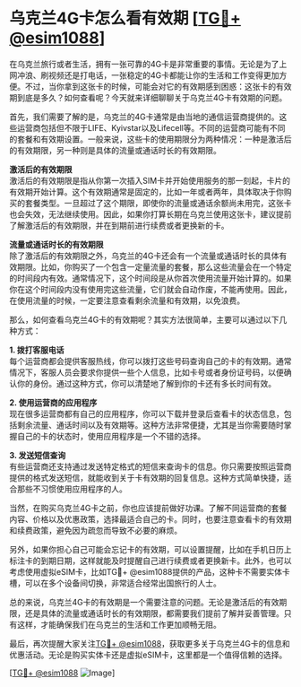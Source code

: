 # 乌克兰4G卡怎么看有效期 [[TG💪+ @esim1088](https://t.me/s/esim1088)]

在乌克兰旅行或者生活，拥有一张可靠的4G卡是非常重要的事情。无论是为了上网冲浪、刷视频还是打电话，一张稳定的4G卡都能让你的生活和工作变得更加方便。不过，当你拿到这张卡的时候，可能会对它的有效期感到困惑：这张卡的有效期到底是多久？如何查看呢？今天就来详细聊聊关于乌克兰4G卡有效期的问题。

首先，我们需要了解的是，乌克兰的4G卡通常是由当地的通信运营商提供的。这些运营商包括但不限于LIFE、Kyivstar以及Lifecell等。不同的运营商可能有不同的套餐和有效期设置。一般来说，这些卡的使用期限分为两种情况：一种是激活后的有效期限，另一种则是具体的流量或通话时长的有效期限。

**激活后的有效期限**  
激活后的有效期限是指从你第一次插入SIM卡并开始使用服务的那一刻起，卡片的有效期开始计算。这个有效期通常是固定的，比如一年或者两年，具体取决于你购买的套餐类型。一旦超过了这个期限，即使你的流量或通话余额尚未用完，这张卡也会失效，无法继续使用。因此，如果你打算长期在乌克兰使用这张卡，建议提前了解激活后的有效期限，并在到期前进行续费或者更换新的卡。

**流量或通话时长的有效期限**  
除了激活后的有效期限之外，乌克兰的4G卡还会有一个流量或通话时长的具体有效期限。比如，你购买了一个包含一定量流量的套餐，那么这些流量会在一个特定的时间段内有效。通常情况下，这个时间段是从你首次使用流量开始计算的。如果你在这个时间段内没有使用完这些流量，它们就会自动作废，不能再使用。因此，在使用流量的时候，一定要注意查看剩余流量和有效期，以免浪费。

那么，如何查看乌克兰4G卡的有效期呢？其实方法很简单，主要可以通过以下几种方式：

**1. 拨打客服电话**  
每个运营商都会提供客服热线，你可以拨打这些号码查询自己的卡的有效期。通常情况下，客服人员会要求你提供一些个人信息，比如卡号或者身份证号码，以便确认你的身份。通过这种方式，你可以清楚地了解到你的卡还有多长时间有效。

**2. 使用运营商的应用程序**  
现在很多运营商都有自己的应用程序，你可以下载并登录后查看卡的状态信息，包括剩余流量、通话时间以及有效期等。这种方法非常便捷，尤其是当你需要随时掌握自己的卡的状态时，使用应用程序是一个不错的选择。

**3. 发送短信查询**  
有些运营商还支持通过发送特定格式的短信来查询卡的信息。你只需要按照运营商提供的格式发送短信，就能收到关于卡有效期的回复信息。这种方式简单快捷，适合那些不习惯使用应用程序的人。

当然，在购买乌克兰4G卡之前，你也应该提前做好功课。了解不同运营商的套餐内容、价格以及优惠政策，选择最适合自己的卡。同时，也要注意查看卡的有效期和续费政策，避免因为疏忽而导致不必要的麻烦。

另外，如果你担心自己可能会忘记卡的有效期，可以设置提醒，比如在手机日历上标注卡的到期日期，这样就能及时提醒自己进行续费或者更换新卡。此外，也可以考虑使用虚拟eSIM卡，比如TG💪+ @esim1088提供的产品，这种卡不需要实体卡槽，可以在多个设备间切换，非常适合经常出国旅行的人士。

总的来说，乌克兰4G卡的有效期是一个需要注意的问题。无论是激活后的有效期限，还是具体的流量或通话时长的有效期限，都需要我们提前了解并妥善管理。只有这样，才能确保我们在乌克兰的生活和工作更加顺畅无阻。

最后，再次提醒大家关注[TG💪+ @esim1088](https://t.me/s/esim1088)，获取更多关于乌克兰4G卡的信息和优惠活动。无论是购买实体卡还是虚拟eSIM卡，这里都是一个值得信赖的选择。

[[TG💪+ @esim1088](https://t.me/s/esim1088) ![Image](https://i.postimg.cc/4NQfJmqS/Snipaste-2025-05-13-00-14-12.png)]